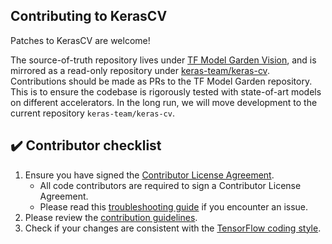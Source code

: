 ## Contributing to KerasCV

Patches to KerasCV are welcome!

The source-of-truth repository lives under
[TF Model Garden Vision](https://github.com/tensorflow/models/official/vision/keras_cv),
and is mirrored as a read-only repository under
[keras-team/keras-cv](https://github.com/keras-team/keras-cv).
Contributions should be made as PRs to the TF Model Garden repository.
This is to ensure the codebase is rigorously tested with state-of-art models
on different accelerators.
In the long run, we will move development to the current repository `keras-team/keras-cv`.

## :heavy_check_mark: Contributor checklist

1. Ensure you have signed the [Contributor License Agreement](https://cla.developers.google.com/about/google-individual?csw=1).
    * All code contributors are required to sign a Contributor License Agreement.
    * Please read this [troubleshooting guide](Contributor-License-Agreements#troubleshooting-clas)
    if you encounter an issue.
2. Please review the [contribution guidelines](https://github.com/tensorflow/models/wiki/How-to-contribute).
3. Check if your changes are consistent with the [TensorFlow coding style](https://www.tensorflow.org/community/contribute/code_style).
